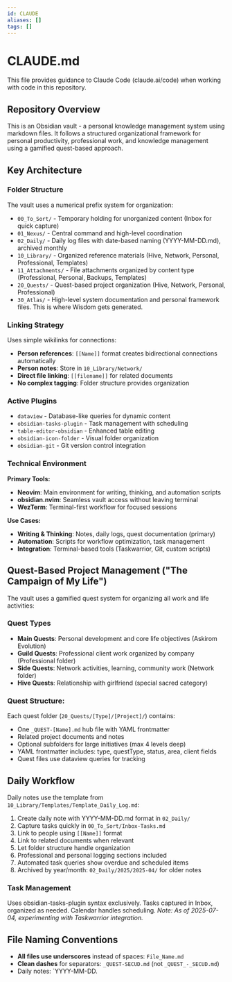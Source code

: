 ```yaml
---
id: CLAUDE
aliases: []
tags: []
---
```


# CLAUDE.md

This file provides guidance to Claude Code (claude.ai/code) when working with code in this repository.

## Repository Overview

This is an Obsidian vault - a personal knowledge management system using markdown files. It follows a structured organizational framework for personal productivity, professional work, and knowledge management using a gamified quest-based approach.

## Key Architecture

### Folder Structure

The vault uses a numerical prefix system for organization:

- `00_To_Sort/` - Temporary holding for unorganized content (Inbox for quick capture)
- `01_Nexus/` - Central command and high-level coordination
- `02_Daily/` - Daily log files with date-based naming (YYYY-MM-DD.md), archived monthly
- `10_Library/` - Organized reference materials (Hive, Network, Personal, Professional, Templates)
- `11_Attachments/` - File attachments organized by content type (Professional, Personal, Backups, Templates)
- `20_Quests/` - Quest-based project organization (Hive, Network, Personal, Professional)
- `30_Atlas/` - High-level system documentation and personal framework files. This is where Wisdom gets generated.

### Linking Strategy

Uses simple wikilinks for connections:

- **Person references**: `[[Name]]` format creates bidirectional connections automatically
- **Person notes**: Store in `10_Library/Network/`
- **Direct file linking**: `[[filename]]` for related documents
- **No complex tagging**: Folder structure provides organization

### Active Plugins

- `dataview` - Database-like queries for dynamic content
- `obsidian-tasks-plugin` - Task management with scheduling
- `table-editor-obsidian` - Enhanced table editing
- `obsidian-icon-folder` - Visual folder organization
- `obsidian-git` - Git version control integration

### Technical Environment

**Primary Tools:**

- **Neovim**: Main environment for writing, thinking, and automation scripts
- **obsidian.nvim**: Seamless vault access without leaving terminal
- **WezTerm**: Terminal-first workflow for focused sessions

**Use Cases:**

- **Writing & Thinking**: Notes, daily logs, quest documentation (primary)
- **Automation**: Scripts for workflow optimization, task management
- **Integration**: Terminal-based tools (Taskwarrior, Git, custom scripts)

## Quest-Based Project Management ("The Campaign of My Life")

The vault uses a gamified quest system for organizing all work and life activities:

### Quest Types

- **Main Quests**: Personal development and core life objectives (Askirom Evolution)
- **Guild Quests**: Professional client work organized by company (Professional folder)
- **Side Quests**: Network activities, learning, community work (Network folder)
- **Hive Quests**: Relationship with girlfriend (special sacred category)

### Quest Structure:

Each quest folder (`20_Quests/[Type]/[Project]/`) contains:

- One `_QUEST-[Name].md` hub file with YAML frontmatter
- Related project documents and notes
- Optional subfolders for large initiatives (max 4 levels deep)
- YAML frontmatter includes: type, questType, status, area, client fields
- Quest files use dataview queries for tracking

## Daily Workflow

Daily notes use the template from `10_Library/Templates/Template_Daily_Log.md`:

1. Create daily note with YYYY-MM-DD.md format in `02_Daily/`
2. Capture tasks quickly in `00_To_Sort/Inbox-Tasks.md`
3. Link to people using `[[Name]]` format
4. Link to related documents when relevant
5. Let folder structure handle organization
6. Professional and personal logging sections included
7. Automated task queries show overdue and scheduled items
8. Archived by year/month: `02_Daily/2025/2025-04/` for older notes

### Task Management

Uses obsidian-tasks-plugin syntax exclusively. Tasks captured in Inbox, organized as needed. Calendar handles scheduling.
_Note: As of 2025-07-04, experimenting with Taskwarrior integration._

## File Naming Conventions

- **All files use underscores** instead of spaces: `File_Name.md`
- **Clean dashes** for separators: `_QUEST-SECUD.md` (not `_QUEST_-_SECUD.md`)
- Daily notes: `YYYY-MM-DD.

